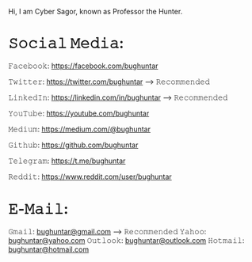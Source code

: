 Hi,
I am Cyber Sagor, known as Professor the Hunter.

# 𝚂𝚘𝚌𝚒𝚊𝚕 𝙼𝚎𝚍𝚒𝚊:
𝙵𝚊𝚌𝚎𝚋𝚘𝚘𝚔: https://facebook.com/bughuntar

𝚃𝚠𝚒𝚝𝚝𝚎𝚛: https://twitter.com/bughuntar --> 𝚁𝚎𝚌𝚘𝚖𝚖𝚎𝚗𝚍𝚎𝚍

𝙻𝚒𝚗𝚔𝚎𝚍𝙸𝚗: https://linkedin.com/in/bughuntar --> 𝚁𝚎𝚌𝚘𝚖𝚖𝚎𝚗𝚍𝚎𝚍

𝚈𝚘𝚞𝚃𝚞𝚋𝚎: https://youtube.com/bughuntar

𝙼𝚎𝚍𝚒𝚞𝚖: https://medium.com/@bughuntar

𝙶𝚒𝚝𝚑𝚞𝚋: https://github.com/bughuntar

𝚃𝚎𝚕𝚎𝚐𝚛𝚊𝚖: https://t.me/bughuntar

𝚁𝚎𝚍𝚍𝚒𝚝: https://www.reddit.com/user/bughuntar

# 𝙴-𝙼𝚊𝚒𝚕:
𝙶𝚖𝚊𝚒𝚕: bughuntar@gmail.com --> 𝚁𝚎𝚌𝚘𝚖𝚖𝚎𝚗𝚍𝚎𝚍
𝚈𝚊𝚑𝚘𝚘: bughuntar@yahoo.com
𝙾𝚞𝚝𝚕𝚘𝚘𝚔: bughuntar@outlook.com
𝙷𝚘𝚝𝚖𝚊𝚒𝚕: bughuntar@hotmail.com

<!---
cybersagor/cybersagor is a ✨ special ✨ repository because its `README.md` (this file) appears on your GitHub profile.
You can click the Preview link to take a look at your changes.
--->
